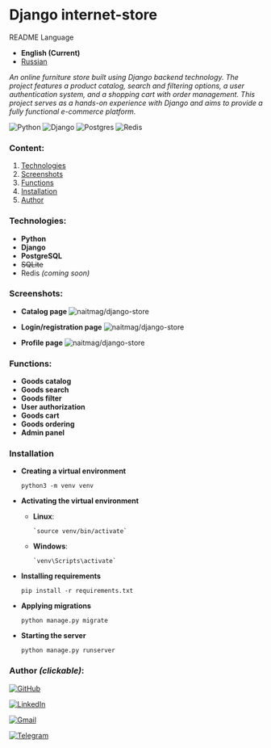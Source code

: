 # Django internet-store

README Language
- **English (Current)**
- [Russian](README_ru.md)

*An online furniture store built using Django backend technology. The project features a product catalog, search and filtering options, a user authentication system, and a shopping cart with order management. This project serves as a hands-on experience with Django and aims to provide a fully functional e-commerce platform.*

![Python](https://img.shields.io/badge/python-3670A0?style=for-the-badge&logo=python&logoColor=ffdd54)
![Django](https://img.shields.io/badge/django-%23092E20.svg?style=for-the-badge&logo=django&logoColor=white)
![Postgres](https://img.shields.io/badge/postgres-%23316192.svg?style=for-the-badge&logo=postgresql&logoColor=white)
![Redis](https://img.shields.io/badge/redis-%23DD0031.svg?style=for-the-badge&logo=redis&logoColor=white)

### Content:

1. [Technologies](#Technologies)
2. [Screenshots](#Screenshots)
3. [Functions](#Functions)
4. [Installation](#Installation)
5. [Author](#author-clickable)

### Technologies:

- **Python**
- **Django**
- **PostgreSQL**
- ~~SQLite~~
- Redis *(coming soon)*

### Screenshots:
- **Catalog page** ![naitmag/django-store](https://i.imgur.com/jB7dqSV.png) 


- **Login/registration page** ![naitmag/django-store](https://i.imgur.com/hjRKtVQ.png)


- **Profile page** ![naitmag/django-store](https://i.imgur.com/e9tZmqM.png)

### Functions:
- **Goods catalog**
- **Goods search**
- **Goods filter**
- **User authorization**
- **Goods cart**
- **Goods ordering**
- **Admin panel**


### Installation

- **Creating a virtual environment**


    `python3 -m venv venv`

- **Activating the virtual environment**

  - **Linux**:
  
        `source venv/bin/activate`
  - **Windows**:
  
        `venv\Scripts\activate`
- **Installing requirements**


    `pip install -r requirements.txt`

- **Applying migrations**


    `python manage.py migrate`

- **Starting the server**


    `python manage.py runserver`

### Author *(clickable)*:

[![GitHub](https://img.shields.io/badge/github-%23121011.svg?style=for-the-badge&logo=github&logoColor=white)](https://github.com/naitmag)

[![LinkedIn](https://img.shields.io/badge/linkedin-%230077B5.svg?style=for-the-badge&logo=linkedin&logoColor=white)](https://www.linkedin.com/in/yarm-dev/)

[![Gmail](https://img.shields.io/badge/Gmail-D14836?style=for-the-badge&logo=gmail&logoColor=white)](mailto:mv.yarmolovich@gmail.com)

[![Telegram](https://img.shields.io/badge/Telegram-2CA5E0?style=for-the-badge&logo=telegram&logoColor=white)](https://t.me/mxwch)